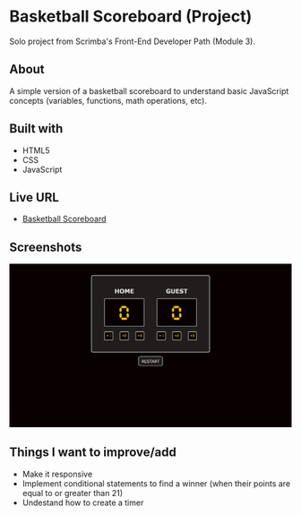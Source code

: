 # Basketball Scoreboard (Project)

Solo project from Scrimba's Front-End Developer Path (Module 3). 

## About

A simple version of a basketball scoreboard to understand basic JavaScript concepts (variables, functions, math operations, etc). 

## Built with

- HTML5
- CSS
- JavaScript

## Live URL

- [Basketball Scoreboard](https://jonathancazares.github.io/front-end-projects/Scrimba/basketball_scoreboard/)

## Screenshots

![screenshot](./images/screenshot.png)

## Things I want to improve/add

- Make it responsive
- Implement conditional statements to find a winner (when their points are equal to or greater than 21)
- Undestand how to create a timer
